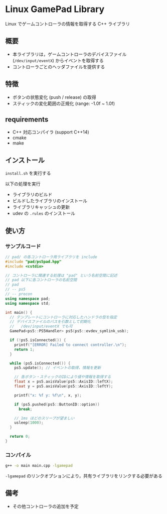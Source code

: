 # Linux GamePad Library

Linux でゲームコントローラの情報を取得する C++ ライブラリ

## 概要
 - 本ライブラリは，ゲームコントローラのデバイスファイル (`/dev/input/eventX`) からイベントを取得する
 - コントローラごとのヘッダファイルを提供する

## 特徴
 - ボタンの状態変化 (push / release) の取得
 - スティックの変化範囲の正規化 (range: -1.0f ~ 1.0f)

## requirements
 - C++ 対応コンパイラ (support C++14)
 - cmake
 - make

## インストール
`install.sh` を実行する

以下の処理を実行
 - ライブラリのビルド
 - ビルドしたライブラリのインストール
 - ライブラリキャッシュの更新
 - udev の `.rules` のインストール  
  
## 使い方
### サンプルコード
```cpp
// pad/ の各コントローラ用ライブラリを include
#include "pad/ps5pad.hpp"
#include <cstdio>

// コントローラに関連する処理は "pad" という名前空間に記述
// pad 以下に各コントローラの名前空間
// pad
// -- ps5
// -- procon 
using namespace pad;
using namespace std;

int main() {
  // テンプレートにコントローラに対応したハンドラの型を指定
  // デバイスファイルのパスを引数として初期化
  //   /dev/input/eventX でも可
  GamePad<ps5::PS5Handler> ps5(ps5::evdev_symlink_usb);

  if (!ps5.isConnected()) {
    printf("[ERROR] Failed to connect controller.\n");
    return 1;
  }

  while (ps5.isConnected()) {
    ps5.update(); // イベントの取得，情報を更新

    // 各ボタン・スティックのIDにより値や情報を取得する
    float x = ps5.axisValue(ps5::AxisID::leftX);
    float y = ps5.axisValue(ps5::AxisID::leftY);

    printf("x: %f y: %f\n", x, y);

    if (ps5.pushed(ps5::ButtonID::option))
      break;

    // 1ms ほどのスリープが望ましい
    usleep(1000);
  }

  return 0;
}

```

### コンパイル
```bash
g++ -o main main.cpp -lgamepad
```
`-lgamepad` のリンクオプションにより，共有ライブラリをリンクする必要がある

## 備考
 - その他コントローラの追加を予定